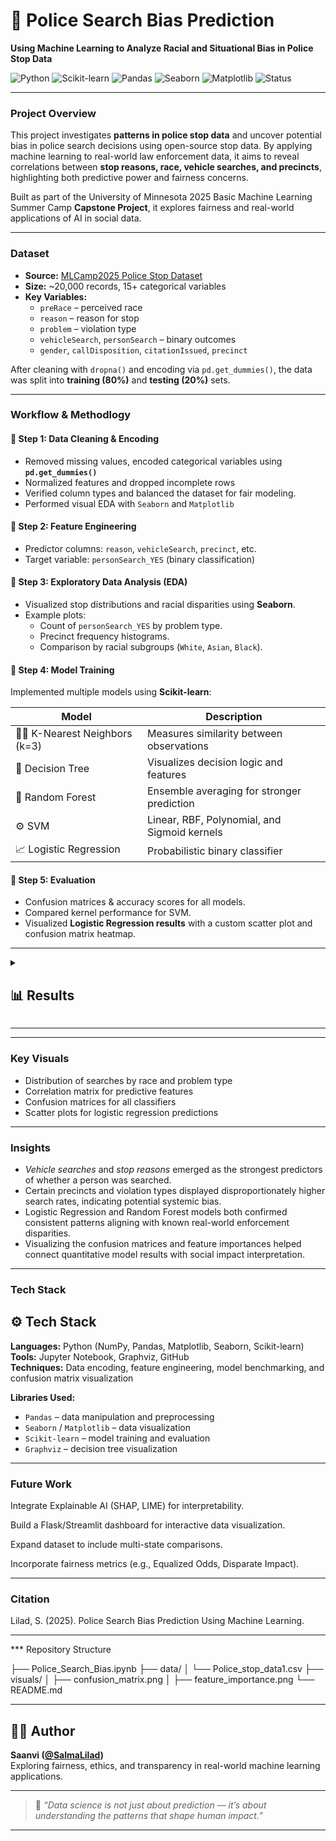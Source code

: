 # 🚓 Police Search Bias Prediction
**Using Machine Learning to Analyze Racial and Situational Bias in Police Stop Data**

![Python](https://img.shields.io/badge/Python-3.9+-blue.svg)
![Scikit-learn](https://img.shields.io/badge/Scikit--learn-ML%20Library-orange)
![Pandas](https://img.shields.io/badge/Pandas-Data%20Analysis-yellow)
![Seaborn](https://img.shields.io/badge/Seaborn-Visualization-lightblue)
![Matplotlib](https://img.shields.io/badge/Matplotlib-Charts-green)
![Status](https://img.shields.io/badge/Status-Completed-brightgreen)

---

###  Project Overview
This project investigates  **patterns in police stop data** and uncover potential bias in police search decisions using open-source stop data. By applying machine learning to real-world law enforcement data, it aims to reveal correlations between **stop reasons, race, vehicle searches, and precincts**, highlighting both predictive power and fairness concerns.


Built as part of the University of Minnesota 2025 Basic Machine Learning Summer Camp **Capstone Project**, it explores fairness and real-world applications of AI in social data.

---

###  Dataset
- **Source:** [MLCamp2025 Police Stop Dataset](https://raw.githubusercontent.com/sziccardi/MLCamp2025_DataRepository/main/Police_stop_data1.csv)
- **Size:** ~20,000 records, 15+ categorical variables
- **Key Variables:**
  - `preRace` – perceived race
  - `reason` – reason for stop
  - `problem` – violation type
  - `vehicleSearch`, `personSearch` – binary outcomes
  - `gender`, `callDisposition`, `citationIssued`, `precinct`

After cleaning with `dropna()` and encoding via `pd.get_dummies()`, the data was split into **training (80%)** and **testing (20%)** sets.

---

###  Workflow & Methodlogy

#### 🔹 Step 1: Data Cleaning & Encoding
- Removed missing values, encoded categorical variables using **`pd.get_dummies()`**  
- Normalized features and dropped incomplete rows
- Verified column types and balanced the dataset for fair modeling.
- Performed visual EDA with `Seaborn` and `Matplotlib`

#### 🔹 Step 2: Feature Engineering
- Predictor columns: `reason`, `vehicleSearch`, `precinct`, etc.  
- Target variable: `personSearch_YES` (binary classification)

#### 🔹 Step 3: Exploratory Data Analysis (EDA)
- Visualized stop distributions and racial disparities using **Seaborn**.
- Example plots:
  - Count of `personSearch_YES` by problem type.
  - Precinct frequency histograms.
  - Comparison by racial subgroups (`White`, `Asian`, `Black`).

#### 🔹 Step 4: Model Training
Implemented multiple models using **Scikit-learn**:

| Model | Description |
|--------|-------------|
| 🧍‍♂️ K-Nearest Neighbors (k=3) | Measures similarity between observations |
| 🌳 Decision Tree | Visualizes decision logic and features |
| 🌲 Random Forest | Ensemble averaging for stronger prediction |
| ⚙️ SVM | Linear, RBF, Polynomial, and Sigmoid kernels |
| 📈 Logistic Regression | Probabilistic binary classifier |

#### 🔹 Step 5: Evaluation
- Confusion matrices & accuracy scores for all models.  
- Compared kernel performance for SVM.  
- Visualized **Logistic Regression results** with a custom scatter plot and confusion matrix heatmap.


---

<details>
<summary><h2>📊 Results</h2></summary>

| Model | Accuracy (Approx.) | Key Insight |
|--------|-------------------|--------------|
| **KNN (k=3)** | ~0.80 | Sensitive to feature scaling |
| **Decision Tree** | ~0.83 | Easily interpretable, may overfit |
| **Random Forest** | ~0.85 | Best overall balance and generalization |
| **SVM (Linear/RBF)** | ~0.82 | Linear kernel performed most consistently |
| **Logistic Regression** | ~0.84 | Clear interpretability and stable results |

**Confusion matrices** confirm consistent classification between “Searched” and “Not Searched” classes.

</details>

---

---

###  Key Visuals
- Distribution of searches by race and problem type  
- Correlation matrix for predictive features  
- Confusion matrices for all classifiers  
- Scatter plots for logistic regression predictions  

---


###  Insights
- *Vehicle searches* and *stop reasons* emerged as the strongest predictors of whether a person was searched.  
- Certain precincts and violation types displayed disproportionately higher search rates, indicating potential systemic bias.  
- Logistic Regression and Random Forest models both confirmed consistent patterns aligning with known real-world enforcement disparities.  
- Visualizing the confusion matrices and feature importances helped connect quantitative model results with social impact interpretation.


---

###  Tech Stack

<summary><h2>⚙️ Tech Stack</h2></summary>


</details>

**Languages:** Python (NumPy, Pandas, Matplotlib, Seaborn, Scikit-learn)  
**Tools:** Jupyter Notebook, Graphviz, GitHub  
**Techniques:** Data encoding, feature engineering, model benchmarking, and confusion matrix visualization  

**Libraries Used:**
- `Pandas` – data manipulation and preprocessing  
- `Seaborn` / `Matplotlib` – data visualization  
- `Scikit-learn` – model training and evaluation  
- `Graphviz` – decision tree visualization


---

###  Future Work

Integrate Explainable AI (SHAP, LIME) for interpretability.

Build a Flask/Streamlit dashboard for interactive data visualization.

Expand dataset to include multi-state comparisons.

Incorporate fairness metrics (e.g., Equalized Odds, Disparate Impact).


---

###  Citation
Lilad, S. (2025). Police Search Bias Prediction Using Machine Learning.

---

*** Repository Structure


├── Police_Search_Bias.ipynb
├── data/
│   └── Police_stop_data1.csv
├── visuals/
│   ├── confusion_matrix.png
│   ├── feature_importance.png
└── README.md



---

## 👩‍💻 Author  
**Saanvi ([@SalmaLilad](https://github.com/SalmaLilad))**  
Exploring fairness, ethics, and transparency in real-world machine learning applications.

---

> 🧩 *“Data science is not just about prediction — it’s about understanding the patterns that shape human impact.”*

---
